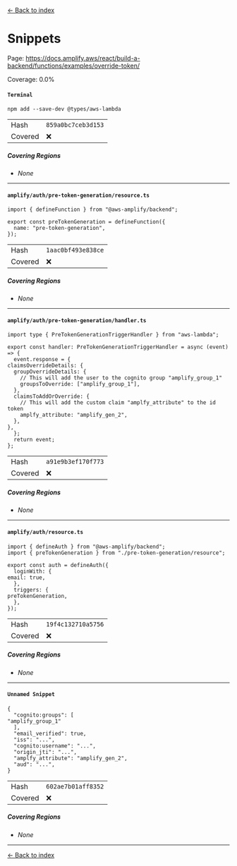 [<- Back to index](../../../../../../docs-pages.md)

#  Snippets

Page: https://docs.amplify.aws/react/build-a-backend/functions/examples/override-token/

Coverage: 0.0%

#### `Terminal`

~~~
npm add --save-dev @types/aws-lambda

~~~

| | |
| -- | -- |
| Hash | `859a0bc7ceb3d153` |
| Covered | ❌ |

##### Covering Regions

- *None*

---

#### `amplify/auth/pre-token-generation/resource.ts`

~~~
import { defineFunction } from "@aws-amplify/backend";

export const preTokenGeneration = defineFunction({
  name: "pre-token-generation",
});

~~~

| | |
| -- | -- |
| Hash | `1aac0bf493e838ce` |
| Covered | ❌ |

##### Covering Regions

- *None*

---

#### `amplify/auth/pre-token-generation/handler.ts`

~~~
import type { PreTokenGenerationTriggerHandler } from "aws-lambda";

export const handler: PreTokenGenerationTriggerHandler = async (event) => {
  event.response = {
claimsOverrideDetails: {
  groupOverrideDetails: {
    // This will add the user to the cognito group "amplify_group_1"
    groupsToOverride: ["amplify_group_1"],
  },
  claimsToAddOrOverride: {
    // This will add the custom claim "amplfy_attribute" to the id token
    amplfy_attribute: "amplify_gen_2",
  },
},
  };
  return event;
};

~~~

| | |
| -- | -- |
| Hash | `a91e9b3ef170f773` |
| Covered | ❌ |

##### Covering Regions

- *None*

---

#### `amplify/auth/resource.ts`

~~~
import { defineAuth } from "@aws-amplify/backend";
import { preTokenGeneration } from "./pre-token-generation/resource";

export const auth = defineAuth({
  loginWith: {
email: true,
  },
  triggers: {
preTokenGeneration,
  },
});

~~~

| | |
| -- | -- |
| Hash | `19f4c132710a5756` |
| Covered | ❌ |

##### Covering Regions

- *None*

---

#### `Unnamed Snippet`

~~~
{
  "cognito:groups": [
"amplify_group_1"
  ],
  "email_verified": true,
  "iss": "...",
  "cognito:username": "...",
  "origin_jti": "...",
  "amplfy_attribute": "amplify_gen_2",
  "aud": "...",
}

~~~

| | |
| -- | -- |
| Hash | `602ae7b01aff8352` |
| Covered | ❌ |

##### Covering Regions

- *None*

---

[<- Back to index](../../../../../../docs-pages.md)
